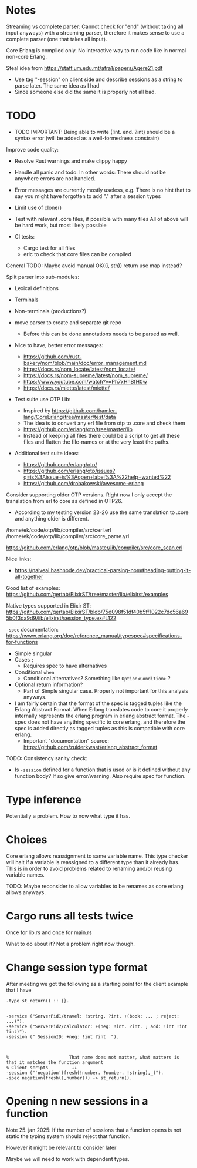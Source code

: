 # Notes

Streaming vs complete parser: Cannot check for "end" (without taking all input anyways) with a streaming parser, therefore it makes sense to use a complete parser (one that takes all input).

Core Erlang is compiled only. No interactive way to run code like in normal non-core Erlang.

Steal idea from https://staff.um.edu.mt/afra1/papers/Agere21.pdf
- Use tag "-session" on client side and describe sessions as a string to parse later. The same idea as I had
- Since someone else did the same it is properly not all bad.

# TODO

- TODO IMPORTANT: Being able to write (!int. end. ?int) should be a syntax error (will be added as a well-formedness constrain)

Improve code quality:
- Resolve Rust warnings and make clippy happy
- Handle all panic and todo: In other words: There should not be anywhere errors are not handled.
- Error messages are currently mostly useless, e.g. There is no hint that to say you might have forgotten to add "." after a session types 
- Limit use of clone()

- Test with relevant .core files, if possible with many files
All of above will be hard work, but most likely possible

- CI tests:
  - Cargo test for all files
  - erlc to check that core files can be compiled

General TODO: Maybe avoid manual OK((i, sth)) return use map instead?

Split parser into sub-modules:
- Lexical definitions
- Terminals
- Non-terminals (productions?)

- move parser to create and separate git repo
  - Before this can be done annotations needs to be parsed as well.

- Nice to have, better error messages:
  - https://github.com/rust-bakery/nom/blob/main/doc/error_management.md
  - https://docs.rs/nom_locate/latest/nom_locate/
  - https://docs.rs/nom-supreme/latest/nom_supreme/
  - https://www.youtube.com/watch?v=Ph7xHhBfH0w
  - https://docs.rs/miette/latest/miette/

- Test suite use OTP Lib:
  - Inspired by https://github.com/hamler-lang/CoreErlang/tree/master/test/data
  - The idea is to convert any erl file from otp to .core and check them
  - https://github.com/erlang/otp/tree/master/lib
  - Instead of keeping all files there could be a script to get all these files and flatten the file-names or at the very least the paths.

- Additional test suite ideas:
  - https://github.com/erlang/otp/
  - https://github.com/erlang/otp/issues?q=is%3Aissue+is%3Aopen+label%3A%22help+wanted%22
  - https://github.com/drobakowski/awesome-erlang

Consider supporting older OTP versions. Right now I only accept the translation from erl to core as defined in OTP26. 
- According to my testing version 23-26 use the same translation to .core and anything older is different.

/home/ek/code/otp/lib/compiler/src/cerl.erl
/home/ek/code/otp/lib/compiler/src/core_parse.yrl

https://github.com/erlang/otp/blob/master/lib/compiler/src/core_scan.erl

Nice links:
- https://naiveai.hashnode.dev/practical-parsing-nom#heading-putting-it-all-together

Good list of examples:
https://github.com/gertab/ElixirST/tree/master/lib/elixirst/examples

Native types supported in Elixir ST:
https://github.com/gertab/ElixirST/blob/75d098f51df40b5ff1022c7dc56a695b0f3da9d9/lib/elixirst/session_type.ex#L122

`-spec` documentation: https://www.erlang.org/doc/reference_manual/typespec#specifications-for-functions
- Simple singular
- Cases `;`
  - Requires spec to have alternatives
- Conditional `when`
  - Conditional alternatives? Something like `Option<Condition>` ?
- Optional return information?
  - Part of Simple singular case. Properly not important for this analysis anyways.
- I am fairly certain that the format of the spec is tagged tuples like the Erlang Abstract Format. When Erlang translates code to core it properly internally represents the erlang program in erlang abstract format. The -spec does not have anything specific to core erlang, and therefore the spec is added directly as tagged tuples as this is compatible with core erlang.
  - Important "documentation" source: https://github.com/zuiderkwast/erlang_abstract_format

TODO: Consistency sanity check:
- Is `-session` defined for a function that is used or is it defined without any function body? If so give error/warning. Also require spec for function.

# Type inference

Potentially a problem. How to now what type it has.

# Choices

Core erlang allows reassignment to same variable name. This type checker will halt if a variable is reassigned to a different type than it already has. This is in order to avoid problems related to renaming and/or reusing variable names.

TODO: Maybe reconsider to allow variables to be renames as core erlang allows anyways.

# Cargo runs all tests twice

Once for lib.rs and once for main.rs

What to do about it? Not a problem right now though.

# Change session type format

After meeting we got the following as a starting point for the client example that I have

```
-type st_return() :: {}.


-service ("ServerPid1/travel: !string. ?int. +(book: ... ; reject: ...)").
-service ("ServerPid2/calculator: +(neg: !int. ?int. ; add: !int !int ?int)").
-session (" SessionID: +neg: !int ?int  ").



%                       That name does not matter, what matters is that it matches the function argument
% Client scripts         ↓↓
-session ("'negation'(fresh(!number. ?number. !string),_)").
-spec negation(fresh(),number()) -> st_return().
```

# Opening n new sessions in a function

Note 25. jan 2025: If the number of sessions that a function opens is not static the typing system should reject that function.

However it might be relevant to consider later

Maybe we will need to work with dependent types.
